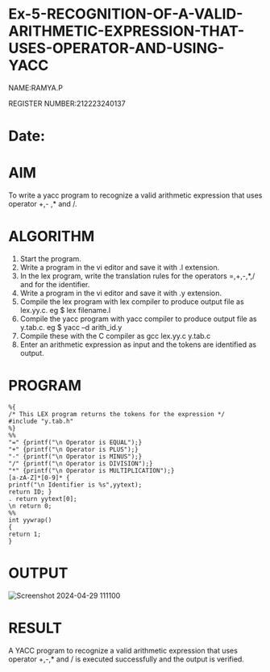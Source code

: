 # Ex-5-RECOGNITION-OF-A-VALID-ARITHMETIC-EXPRESSION-THAT-USES-OPERATOR-AND-USING-YACC
NAME:RAMYA.P

REGISTER NUMBER:212223240137

# Date:
# AIM
To write a yacc program to recognize a valid arithmetic expression that uses operator +,- ,* and /.
# ALGORITHM
1.	Start the program.
2.	Write a program in the vi editor and save it with .l extension.
3.	In the lex program, write the translation rules for the operators =,+,-,*,/ and for the identifier.
4.	Write a program in the vi editor and save it with .y extension.
5.	Compile the lex program with lex compiler to produce output file as lex.yy.c. eg $ lex filename.l
6.	Compile the yacc program with yacc compiler to produce output file as y.tab.c. eg $ yacc –d arith_id.y
7.	Compile these with the C compiler as gcc lex.yy.c y.tab.c
8.	Enter an arithmetic expression as input and the tokens are identified as output.
# PROGRAM
```
%{ 
/* This LEX program returns the tokens for the expression */ 
#include "y.tab.h" 
%} 
%% 
"=" {printf("\n Operator is EQUAL");} 
"+" {printf("\n Operator is PLUS");} 
"-" {printf("\n Operator is MINUS");} 
"/" {printf("\n Operator is DIVISION");} 
"*" {printf("\n Operator is MULTIPLICATION");} 
[a-zA-Z]*[0-9]* { 
printf("\n Identifier is %s",yytext); 
return ID; } 
. return yytext[0]; 
\n return 0; 
%% 
int yywrap() 
{ 
return 1; 
}
```
# OUTPUT
![Screenshot 2024-04-29 111100](https://github.com/23014107/Ex-5-RECOGNITION-OF-A-VALID-ARITHMETIC-EXPRESSION-THAT-USES-OPERATOR---AND-USING-YACC/assets/151625620/059910f6-9163-45b9-8715-1537d00f2d2e)

# RESULT
A YACC program to recognize a valid arithmetic expression that uses operator +,-,* and / is executed successfully and the output is verified.

